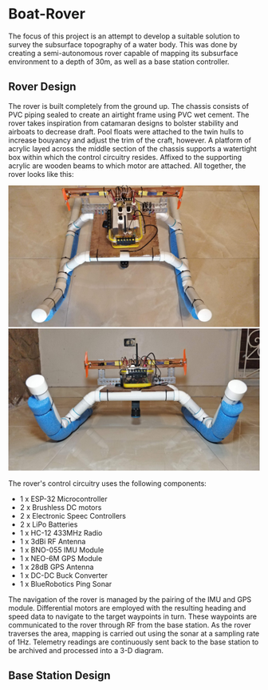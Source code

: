 # Boat-Rover

The focus of this project is an attempt to develop a suitable solution to survey the subsurface topography of a water body. This was done by creating a semi-autonomous rover capable of mapping its subsurface environment to a depth of 30m, as well as a base station controller.

## Rover Design

The rover is built completely from the ground up. The chassis consists of PVC piping sealed to create an airtight frame using PVC wet cement. The rover takes inspiration from catamaran designs to bolster stability and airboats to decrease draft. Pool floats were attached to the twin hulls to increase bouyancy and adjust the trim of the craft, however. A platform of acrylic layed across the middle section of the chassis supports a watertight box within which the control circuitry resides. Affixed to the supporting acrylic are wooden beams to which motor are attached. All together, the rover looks like this:

![Image 1](https://github.com/Michael-117/Boat-Rover/blob/main/IMG_20200714_203957.jpg)
![Image 2](https://github.com/Michael-117/Boat-Rover/blob/main/IMG_20200714_204042.jpg)

The rover's control circuitry uses the following components:
* 1 x ESP-32 Microcontroller
* 2 x Brushless DC motors
* 2 x Electronic Speec Controllers
* 2 x LiPo Batteries
* 1 x HC-12 433MHz Radio
* 1 x 3dBi RF Antenna
* 1 x BNO-055 IMU Module
* 1 x NEO-6M GPS Module
* 1 x 28dB GPS Antenna
* 1 x DC-DC Buck Converter
* 1 x BlueRobotics Ping Sonar

The navigation of the rover is managed by the pairing of the IMU and GPS module. Differential motors are employed with the resulting heading and speed data to navigate to the target waypoints in turn. These waypoints are communicated to the rover through RF from the base station. As the rover traverses the area, mapping is carried out using the sonar at a sampling rate of 1Hz. Telemetry readings are continuously sent back to the base station to be archived and processed into a 3-D diagram. 


## Base Station Design
